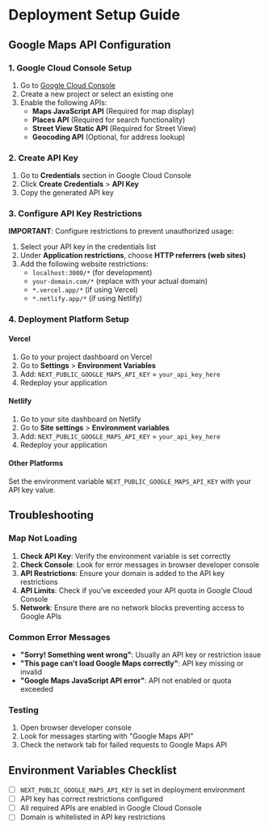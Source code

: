 # Deployment Setup Guide

## Google Maps API Configuration

### 1. Google Cloud Console Setup

1. Go to [Google Cloud Console](https://console.cloud.google.com/)
2. Create a new project or select an existing one
3. Enable the following APIs:
   - **Maps JavaScript API** (Required for map display)
   - **Places API** (Required for search functionality)
   - **Street View Static API** (Required for Street View)
   - **Geocoding API** (Optional, for address lookup)

### 2. Create API Key

1. Go to **Credentials** section in Google Cloud Console
2. Click **Create Credentials** > **API Key**
3. Copy the generated API key

### 3. Configure API Key Restrictions

**IMPORTANT**: Configure restrictions to prevent unauthorized usage:

1. Select your API key in the credentials list
2. Under **Application restrictions**, choose **HTTP referrers (web sites)**
3. Add the following website restrictions:
   - `localhost:3000/*` (for development)
   - `your-domain.com/*` (replace with your actual domain)
   - `*.vercel.app/*` (if using Vercel)
   - `*.netlify.app/*` (if using Netlify)

### 4. Deployment Platform Setup

#### Vercel
1. Go to your project dashboard on Vercel
2. Go to **Settings** > **Environment Variables**
3. Add: `NEXT_PUBLIC_GOOGLE_MAPS_API_KEY` = `your_api_key_here`
4. Redeploy your application

#### Netlify
1. Go to your site dashboard on Netlify
2. Go to **Site settings** > **Environment variables**
3. Add: `NEXT_PUBLIC_GOOGLE_MAPS_API_KEY` = `your_api_key_here`
4. Redeploy your application

#### Other Platforms
Set the environment variable `NEXT_PUBLIC_GOOGLE_MAPS_API_KEY` with your API key value.

## Troubleshooting

### Map Not Loading

1. **Check API Key**: Verify the environment variable is set correctly
2. **Check Console**: Look for error messages in browser developer console
3. **API Restrictions**: Ensure your domain is added to the API key restrictions
4. **API Limits**: Check if you've exceeded your API quota in Google Cloud Console
5. **Network**: Ensure there are no network blocks preventing access to Google APIs

### Common Error Messages

- **"Sorry! Something went wrong"**: Usually an API key or restriction issue
- **"This page can't load Google Maps correctly"**: API key missing or invalid
- **"Google Maps JavaScript API error"**: API not enabled or quota exceeded

### Testing

1. Open browser developer console
2. Look for messages starting with "Google Maps API"
3. Check the network tab for failed requests to Google Maps API

## Environment Variables Checklist

- [ ] `NEXT_PUBLIC_GOOGLE_MAPS_API_KEY` is set in deployment environment
- [ ] API key has correct restrictions configured
- [ ] All required APIs are enabled in Google Cloud Console
- [ ] Domain is whitelisted in API key restrictions
